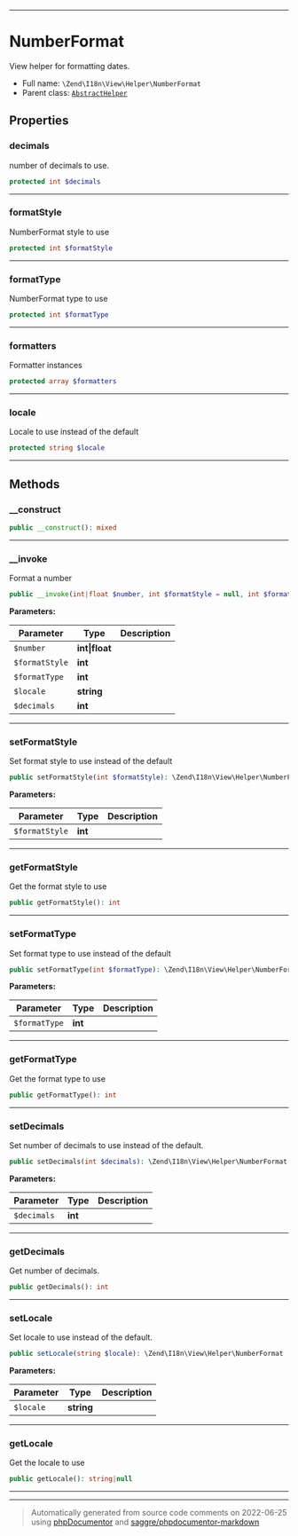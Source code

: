 ***

# NumberFormat

View helper for formatting dates.



* Full name: `\Zend\I18n\View\Helper\NumberFormat`
* Parent class: [`AbstractHelper`](../../../View/Helper/AbstractHelper.md)



## Properties


### decimals

number of decimals to use.

```php
protected int $decimals
```






***

### formatStyle

NumberFormat style to use

```php
protected int $formatStyle
```






***

### formatType

NumberFormat type to use

```php
protected int $formatType
```






***

### formatters

Formatter instances

```php
protected array $formatters
```






***

### locale

Locale to use instead of the default

```php
protected string $locale
```






***

## Methods


### __construct



```php
public __construct(): mixed
```











***

### __invoke

Format a number

```php
public __invoke(int|float $number, int $formatStyle = null, int $formatType = null, string $locale = null, int $decimals = null): string
```








**Parameters:**

| Parameter | Type | Description |
|-----------|------|-------------|
| `$number` | **int&#124;float** |  |
| `$formatStyle` | **int** |  |
| `$formatType` | **int** |  |
| `$locale` | **string** |  |
| `$decimals` | **int** |  |




***

### setFormatStyle

Set format style to use instead of the default

```php
public setFormatStyle(int $formatStyle): \Zend\I18n\View\Helper\NumberFormat
```








**Parameters:**

| Parameter | Type | Description |
|-----------|------|-------------|
| `$formatStyle` | **int** |  |




***

### getFormatStyle

Get the format style to use

```php
public getFormatStyle(): int
```











***

### setFormatType

Set format type to use instead of the default

```php
public setFormatType(int $formatType): \Zend\I18n\View\Helper\NumberFormat
```








**Parameters:**

| Parameter | Type | Description |
|-----------|------|-------------|
| `$formatType` | **int** |  |




***

### getFormatType

Get the format type to use

```php
public getFormatType(): int
```











***

### setDecimals

Set number of decimals to use instead of the default.

```php
public setDecimals(int $decimals): \Zend\I18n\View\Helper\NumberFormat
```








**Parameters:**

| Parameter | Type | Description |
|-----------|------|-------------|
| `$decimals` | **int** |  |




***

### getDecimals

Get number of decimals.

```php
public getDecimals(): int
```











***

### setLocale

Set locale to use instead of the default.

```php
public setLocale(string $locale): \Zend\I18n\View\Helper\NumberFormat
```








**Parameters:**

| Parameter | Type | Description |
|-----------|------|-------------|
| `$locale` | **string** |  |




***

### getLocale

Get the locale to use

```php
public getLocale(): string|null
```











***


***
> Automatically generated from source code comments on 2022-06-25 using [phpDocumentor](http://www.phpdoc.org/) and [saggre/phpdocumentor-markdown](https://github.com/Saggre/phpDocumentor-markdown)
